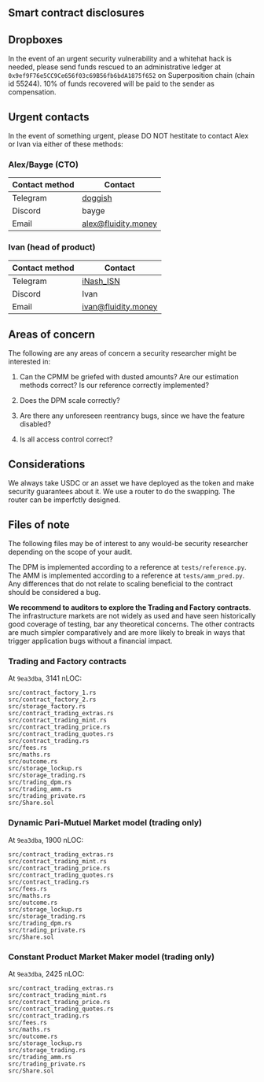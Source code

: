 
## Smart contract disclosures

## Dropboxes

In the event of an urgent security vulnerability and a whitehat hack is needed, please
send funds rescued to an administrative ledger at
`0x9ef9F76e5CC9Ce656f03c69B56fb6bdA1875f652` on Superposition chain (chain id 55244). 10%
of funds recovered will be paid to the sender as compensation.

## Urgent contacts

In the event of something urgent, please DO NOT hestitate to contact
Alex or Ivan via either of these methods:

### Alex/Bayge (CTO)

| Contact method |                      Contact                      |
|----------------|---------------------------------------------------|
| Telegram       | [doggish](https://t.me/doggish)                   |
| Discord        | bayge                                             |
| Email          | [alex@fluidity.money](mailto:alex@fluidity.money) |

### Ivan (head of product)

| Contact method |                      Contact                      |
|----------------|---------------------------------------------------|
| Telegram       | [iNash_ISN](https://t.me/iNash_ISN)               |
| Discord        | Ivan | ISN (🌊,💸)#8511                             |
| Email          | [ivan@fluidity.money](mailto:ivan@fluidity.money) |

## Areas of concern

The following are any areas of concern a security researcher might be interested in:

1. Can the CPMM be griefed with dusted amounts? Are our estimation methods correct? Is our
reference correctly implemented?

2. Does the DPM scale correctly?

3. Are there any unforeseen reentrancy bugs, since we have the feature disabled?

4. Is all access control correct?

## Considerations

We always take USDC or an asset we have deployed as the token and make security guarantees
about it. We use a router to do the swapping. The router can be imperfctly designed.

## Files of note

The following files may be of interest to any would-be security researcher depending on
the scope of your audit.

The DPM is implemented according to a reference at `tests/reference.py`. The AMM is
implemented according to a reference at `tests/amm_pred.py`. Any differences that do not
relate to scaling beneficial to the contract should be considered a bug.

**We recommend to auditors to explore the Trading and Factory contracts**. The infrastructure
markets are not widely as used and have seen historically good coverage of testing, bar
any theoretical concerns. The other contracts are much simpler comparatively and are more
likely to break in ways that trigger application bugs without a financial impact.

### Trading and Factory contracts

At `9ea3dba`, 3141 nLOC:

```
src/contract_factory_1.rs
src/contract_factory_2.rs
src/storage_factory.rs
src/contract_trading_extras.rs
src/contract_trading_mint.rs
src/contract_trading_price.rs
src/contract_trading_quotes.rs
src/contract_trading.rs
src/fees.rs
src/maths.rs
src/outcome.rs
src/storage_lockup.rs
src/storage_trading.rs
src/trading_dpm.rs
src/trading_amm.rs
src/trading_private.rs
src/Share.sol
```

### Dynamic Pari-Mutuel Market model (trading only)

At `9ea3dba`, 1900 nLOC:

```
src/contract_trading_extras.rs
src/contract_trading_mint.rs
src/contract_trading_price.rs
src/contract_trading_quotes.rs
src/contract_trading.rs
src/fees.rs
src/maths.rs
src/outcome.rs
src/storage_lockup.rs
src/storage_trading.rs
src/trading_dpm.rs
src/trading_private.rs
src/Share.sol
```

### Constant Product Market Maker model (trading only)

At `9ea3dba`, 2425 nLOC:

```
src/contract_trading_extras.rs
src/contract_trading_mint.rs
src/contract_trading_price.rs
src/contract_trading_quotes.rs
src/contract_trading.rs
src/fees.rs
src/maths.rs
src/outcome.rs
src/storage_lockup.rs
src/storage_trading.rs
src/trading_amm.rs
src/trading_private.rs
src/Share.sol
```

